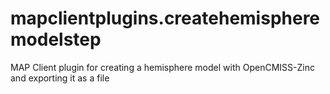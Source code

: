 # mapclientplugins.createhemispheremodelstep
MAP Client plugin for creating a hemisphere model with OpenCMISS-Zinc and exporting it as a file
